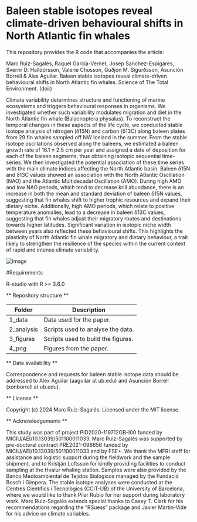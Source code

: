 # Baleen stable isotopes reveal climate-driven behavioural shifts in North Atlantic fin whales

This repository provides the R code that accompanies the article:

Marc Ruiz-Sagalés, Raquel García-Vernet, Josep Sanchez-Espigares, Sverrir D. Halldórsson, Valerie Chosson, Guðjón M. Sigurðsson, Asunción Borrell & Alex Aguilar. Baleen stable isotopes reveal climate-driven behavioural shifts in North Atlantic fin whales. Science of The Total Environment. (doi:)

Climate variability determines structure and functioning of marine ecosystems and triggers behavioural responses in organisms. We investigated whether such variability modulates migration and diet in the North Atlantic fin whale (Balaenoptera physalus). To reconstruct the temporal changes in these aspects of the life cycle, we conducted stable isotope analysis of nitrogen (δ15N) and carbon (δ13C) along baleen plates from 29 fin whales sampled off NW Iceland in the summer. From the stable isotope oscillations observed along the baleens, we estimated a baleen growth rate of 16.1 ± 2.5 cm per year and assigned a date of deposition for each of the baleen segments, thus obtaining isotopic sequential time-series. We then investigated the potential association of these time series with the main climate indices affecting the North Atlantic basin. Baleen δ15N and δ13C values showed an association with the North Atlantic Oscillation (NAO) and the Atlantic Multidecadal Oscillation (AMO). During high AMO and low NAO periods, which tend to decrease krill abundance, there is an increase in both the mean and standard deviation of baleen δ15N values, suggesting that fin whales shift to higher trophic resources and expand their dietary niche. Additionally, high AMO periods, which relate to positive temperature anomalies, lead to a decrease in baleen δ13C values, suggesting that fin whales adjust their migratory routes and destinations towards higher latitudes. Significant variation in isotopic niche width between years also reflected these behavioural shifts. This highlights the plasticity of North Atlantic fin whale migratory and dietary behaviour, a trait likely to strengthen the resilience of the species within the current context of rapid and intense climate variability.

![image](https://github.com/user-attachments/assets/942cd0aa-13a6-4e53-b4ff-70195825c496)

#Requirements

R-studio with R >= 3.6.0

** Repository structure **

| Folder | Description |
| --- | --- |
| 1_data | Data used for the paper. |
| 2_analysis | Scripts used to analyse the data. |
| 3_figures | Scripts used to build the figures. |
| 4_png | Figures from the paper. |

** Data availability **

Correspondence and requests for baleen stable isotope data should be addressed to Alex Aguilar (aaguilar at ub.edu) and Asunción Borrell (xonborrell at ub.edu). 

** License **

Copyright (c) 2024 Marc Ruiz-Sagalés.
Licensed under the MIT license.

** Acknowledgements **

This study was part of project PID2020-119712GB-I00 funded by MICIU/AEI/10.13039/501100011033. Marc Ruiz-Sagalés was supported by pre-doctoral contract PRE2021-098656 funded by MICIU/AEI/10.13039/501100011033 and by FSE+. We thank the MFRI staff for assistance and logistic support during the fieldwork and the sample shipment, and to Kristján Loftsson for kindly providing facilities to conduct sampling at the Hvalur whaling station. Samples were also provided by the Banco Medioambiental de Tejidos Biológicos managed by the Fundació Bosch i Gimpera. The stable isotope analyses were conducted at the Centres Científics i Tecnològics (CCiT-UB) of the University of Barcelona, where we would like to thank Pilar Rubio for her support during laboratory work. Marc Ruiz-Sagalés extends special thanks to Casey T. Clark for his recommendations regarding the “RSuess” package and Javier Martin-Vide for his advice on climate variables.




